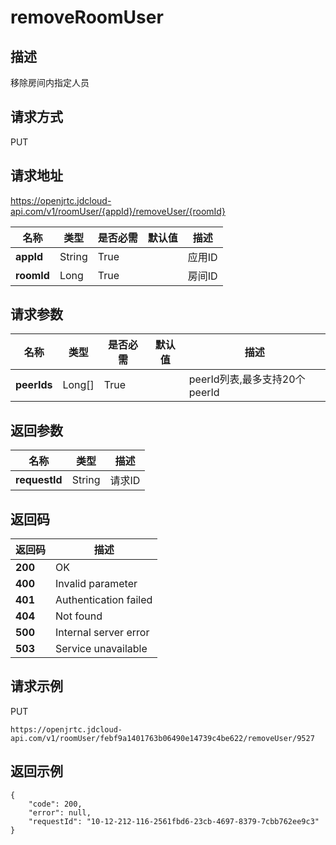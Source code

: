 # removeRoomUser


## 描述
移除房间内指定人员


## 请求方式
PUT

## 请求地址
https://openjrtc.jdcloud-api.com/v1/roomUser/{appId}/removeUser/{roomId}

|名称|类型|是否必需|默认值|描述|
|---|---|---|---|---|
|**appId**|String|True| |应用ID|
|**roomId**|Long|True| |房间ID|

## 请求参数
|名称|类型|是否必需|默认值|描述|
|---|---|---|---|---|
|**peerIds**|Long[]|True| |peerId列表,最多支持20个peerId|


## 返回参数
|名称|类型|描述|
|---|---|---|
|**requestId**|String|请求ID|


## 返回码
|返回码|描述|
|---|---|
|**200**|OK|
|**400**|Invalid parameter|
|**401**|Authentication failed|
|**404**|Not found|
|**500**|Internal server error|
|**503**|Service unavailable|

## 请求示例
PUT
```
https://openjrtc.jdcloud-api.com/v1/roomUser/febf9a1401763b06490e14739c4be622/removeUser/9527

```

## 返回示例
```
{
    "code": 200, 
    "error": null, 
    "requestId": "10-12-212-116-2561fbd6-23cb-4697-8379-7cbb762ee9c3"
}
```
